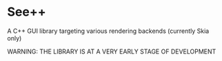 # See++
A C++ GUI library targeting various rendering backends (currently Skia only)

WARNING: THE LIBRARY IS AT A VERY EARLY STAGE OF DEVELOPMENT